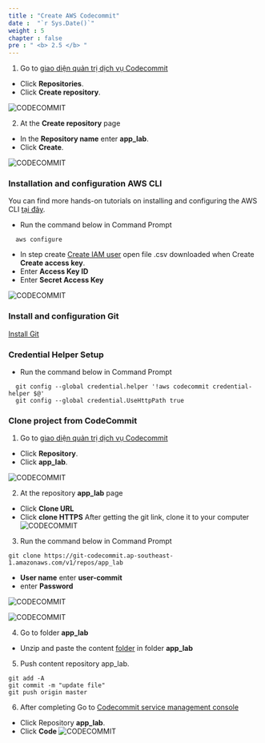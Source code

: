 ```yaml
---
title : "Create AWS Codecommit"
date :  "`r Sys.Date()`" 
weight : 5 
chapter : false
pre : " <b> 2.5 </b> "
---
```


1. Go to [giao diện quản trị dịch vụ Codecommit](https://ap-southeast-1.console.aws.amazon.com/codesuite/codecommit/repositories)

- Click **Repositories**.
- Click **Create repository**.

![CODECOMMIT](/images/2.prerequisite/001-createcodecommit.png)

2. At the **Create repository** page

- In the **Repository name** enter **app_lab**.
- Click **Create**.

![CODECOMMIT](/images/2.prerequisite/002-createcodecommit.png)

### Installation and configuration AWS CLI

You can find more hands-on tutorials on installing and configuring the AWS CLI [tại đây](https://000011.awsstudygroup.com/).

- Run the command below in Command Prompt
```
  aws configure
```
- In step create [Create IAM user](2.1-createami/) open file .csv downloaded when Create **Create access key**.
- Enter **Access Key ID**
- Enter **Secret Access Key**

![CODECOMMIT](/images/2.prerequisite/001-configaws.png)

### Install and configuration Git

[Install Git](https://git-scm.com/downloads)
  
### Credential Helper Setup

- Run the command below in Command Prompt
```
  git config --global credential.helper '!aws codecommit credential-helper $@'
  git config --global credential.UseHttpPath true
```

### Clone project from CodeCommit

1. Go to [giao diện quản trị dịch vụ Codecommit](https://ap-southeast-1.console.aws.amazon.com/codesuite/codecommit/repositories)

- Click **Repository**.
- Click **app_lab**.

![CODECOMMIT](/images/2.prerequisite/003-createcodecommit.png)

2. At the repository **app_lab** page

- Click **Clone URL**
- Click **clone HTTPS**
After getting the git link, clone it to your computer
![CODECOMMIT](/images/2.prerequisite/004-createcodecommit.png)

3. Run the command below in Command Prompt
```
git clone https://git-codecommit.ap-southeast-1.amazonaws.com/v1/repos/app_lab
```

- **User name** enter **user-commit**
- enter **Password**

![CODECOMMIT](/images/2.prerequisite/001-useriam.png)

![CODECOMMIT](/images/2.prerequisite/001-doneclone.png)

4. Go to folder **app_lab**
- Unzip and paste the content [folder](/app_lab/app_lab.zip) in folder **app_lab**

5. Push content repository app_lab.
```
git add -A
git commit -m "update file"
git push origin master
```
6. After completing Go to [Codecommit service management console](https://ap-southeast-1.console.aws.amazon.com/codesuite/codecommit/repositories)
- Click Repository **app_lab**.
- Click **Code**
![CODECOMMIT](/images/2.prerequisite/004-doneclone.png)